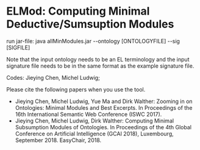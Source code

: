 # ELMod: Computing Minimal Deductive/Sumsuption Modules

run jar-file: java allMinModules.jar --ontology [ONTOLOGYFILE] --sig [SIGFILE] 



Note that the input ontology needs to be an EL terminology and the input signature file needs to be in the same format as the example signature file.

Codes: Jieying Chen, Michel Ludwig;



Please cite the following papers when you use the tool.
- Jieying Chen, Michel Ludwig, Yue Ma and Dirk Walther: Zooming in on Ontologies: Minimal Modules and Best Excerpts. In Proceedings of the 16th International Semantic Web Conference (ISWC 2017).
- Jieying Chen, Michel Ludwig, Dirk Walther: Computing Minimal Subsumption Modules of Ontologies. In Proceedings of the 4th Global Conference on Artificial Intelligence (GCAI 2018), Luxembourg, September 2018. EasyChair, 2018.
